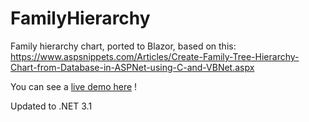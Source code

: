 # FamilyHierarchy

Family hierarchy chart, ported to Blazor, based on this:
https://www.aspsnippets.com/Articles/Create-Family-Tree-Hierarchy-Chart-from-Database-in-ASPNet-using-C-and-VBNet.aspx

You can see a [live demo here](https://blazordemos.exceldev.com/familytree) !

Updated to .NET 3.1
